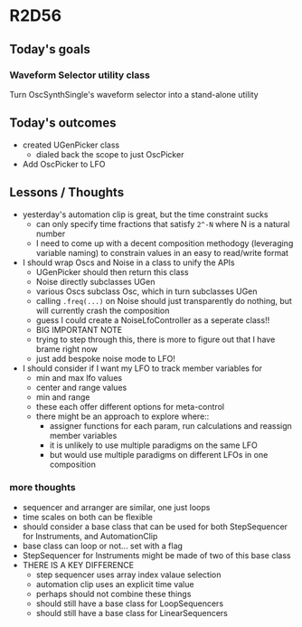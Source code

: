 # R2D56

## Today's goals

### Waveform Selector utility class
Turn OscSynthSingle's waveform selector into a stand-alone utility

## Today's outcomes
- created UGenPicker class
  - dialed back the scope to just OscPicker
- Add OscPicker to LFO

## Lessons / Thoughts
- yesterday's automation clip is great, but the time constraint sucks
  - can only specify time fractions that satisfy `2^-N` where N is a natural number
  - I need to come up with a decent composition methodogy (leveraging variable naming) to constrain values in an easy to read/write format
- I should wrap Oscs and Noise in a class to unify the APIs
  - UGenPicker should then return this class
  - Noise directly subclasses UGen
  - various Oscs subclass Osc, which in turn subclasses UGen
  - calling `.freq(...)` on Noise should just transparently do nothing, but will currently crash the composition
  - guess I could create a NoiseLfoController as a seperate class!!
  - BIG IMPORTANT NOTE
  - trying to step through this, there is more to figure out that I have brame right now
  - just add bespoke noise mode to LFO!
- I should consider if I want my LFO to track member variables for
  - min and max lfo values
  - center and range values
  - min and range
  - these each offer different options for meta-control
  - there might be an approach to explore where::
    - assigner functions for each param, run calculations and reassign member variables
    - it is unlikely to use multiple paradigms on the same LFO
    - but would use multiple paradigms on different LFOs in one composition


### more thoughts
- sequencer and arranger are similar, one just loops
- time scales on both can be flexible
- should consider a base class that can be used for both StepSequencer for Instruments, and AutomationClip
- base class can loop or not... set with a flag
- StepSequencer for Instruments might be made of two of this base class
- THERE IS A KEY DIFFERENCE
  - step sequencer uses array index valaue selection
  - automation clip uses an explicit time value
  - perhaps should not combine these things
  - should still have a base class for LoopSequencers
  - should still have a base class for LinearSequencers
